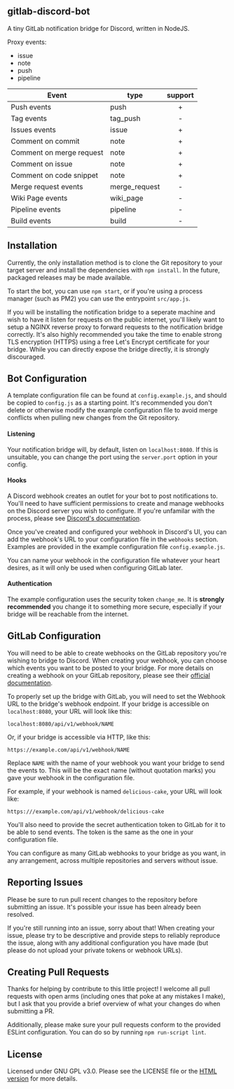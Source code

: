 gitlab-discord-bot
---

A tiny GitLab notification bridge for Discord, written in NodeJS.

Proxy events:

* issue
* note
* push
* pipeline

| Event                     | type          | support   |
| ------------------------- | ------------- |:---------:|
| Push events               | push          |      +    |
| Tag events                | tag_push      |      -    |
| Issues events             | issue         |      +    |
| Comment on commit         | note          |      +    |
| Comment on merge request  | note          |      +    |
| Comment on issue          | note          |      +    |
| Comment on code snippet   | note          |      +    |
| Merge request events      | merge_request |      -    |
| Wiki Page events          | wiki_page     |      -    |
| Pipeline events           | pipeline      |      -    |
| Build events              | build         |      -    |





## Installation
Currently, the only installation method is to clone the Git repository to your target server and install the dependencies with `npm install`. In the future, packaged releases may be made available.

To start the bot, you can use `npm start`, or if you're using a process manager (such as PM2) you can use the entrypoint `src/app.js`.

If you will be installing the notification bridge to a seperate machine and wish to have it listen for requests on the public internet, you'll likely want to setup a NGINX reverse proxy to forward requests to the notification bridge correctly. It's also highly recommended you take the time to enable strong TLS encryption (HTTPS) using a free Let's Encrypt certificate for your bridge. While you can directly expose the bridge directly, it is strongly discouraged.

## Bot Configuration
A template configuration file can be found at `config.example.js`, and should be copied to `config.js` as a starting point. It's recommended you don't delete or otherwise modify the example configuration file to avoid merge conflicts when pulling new changes from the Git repository.

#### Listening
Your notification bridge will, by default, listen on `localhost:8080`. If this is unsuitable, you can change the port using the `server.port` option in your config.

#### Hooks
A Discord webhook creates an outlet for your bot to post notifications to. You'll need to have sufficient permissions to create and manage webhooks on the Discord server you wish to configure.  If you're unfamilar with the process, please see [Discord's documentation](https://support.discordapp.com/hc/en-us/articles/228383668-Intro-to-Webhooks).

Once you've created and configured your webhook in Discord's UI, you can add the webhook's URL to your configuration file in the `webhooks` section. Examples are provided in the example configuration file `config.example.js`.

You can name your webhook in the configuration file whatever your heart desires, as it will only be used when configuring GitLab later.

#### Authentication
The example configuration uses the security token `change_me`. It is **strongly recommended** you change it to something more secure, especially if your bridge will be reachable from the internet.

## GitLab Configuration
You will need to be able to create webhooks on the GitLab repository you're wishing to bridge to Discord. When creating your webhook, you can choose which events you want to be posted to your bridge. For more details on creating a webhook on your GitLab repository, please see their [official documentation](https://docs.gitlab.com/ce/web_hooks/web_hooks.html).

To properly set up the bridge with GitLab, you will need to set the Webhook URL to the bridge's webhook endpoint. If your bridge is accessible on `localhost:8080`, your URL will look like this:

```
localhost:8080/api/v1/webhook/NAME
```

Or, if your bridge is accessible via HTTP, like this:

```
https://example.com/api/v1/webhook/NAME
```

Replace `NAME` with the name of your webhook you want your bridge to send the events to. This will be the exact name (without quotation marks) you gave your webhook in the configuration file.

For example, if your webhook is named `delicious-cake`, your URL will look like:

```
https:///example.com/api/v1/webhook/delicious-cake
```

You'll also need to provide the secret authentication token to GitLab for it to be able to send events. The token is the same as the one in your configuration file.

You can configure as many GitLab webhooks to your bridge as you want, in any arrangement, across multiple repositories and servers without issue.

## Reporting Issues
Please be sure to run pull recent changes to the repository before submitting an issue. It's possible your issue has been already been resolved.

If you're still running into an issue, sorry about that! When creating your issue, please try to be descriptive and provide steps to reliably reproduce the issue, along with any additional configuration you have made (but please do not upload your private tokens or webhook URLs).

## Creating Pull Requests
Thanks for helping by contribute to this little project! I welcome all pull requests with open arms (including ones that poke at any mistakes I make), but I ask that you provide a brief overview of what your changes do when submitting a PR.

Additionally, please make sure your pull requests conform to the provided ESLint configuration. You can do so by running `npm run-script lint`.

## License
Licensed under GNU GPL v3.0. Please see the LICENSE file or the [HTML version](https://www.gnu.org/licenses/gpl-3.0.html) for more details.
